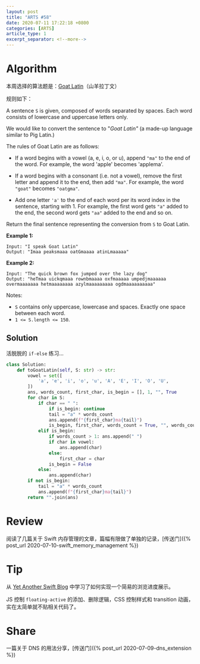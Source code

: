 ```yaml
---
layout: post
title: "ARTS #58"
date: 2020-07-11 17:22:18 +0800
categories: [ARTS]
article_type: 1
excerpt_separator: <!--more-->
---
```



# Algorithm

本周选择的算法题是：[Goat Latin](https://leetcode.com/problems/goat-latin/)（山羊拉丁文）

<!--more-->

规则如下：

A sentence `S` is given, composed of words separated by spaces. Each word consists of lowercase and uppercase letters only.

We would like to convert the sentence to "*Goat Latin"* (a made-up language similar to Pig Latin.)

The rules of Goat Latin are as follows:

- If a word begins with a vowel (a, e, i, o, or u), append `"ma"` to the end of the word.
  For example, the word 'apple' becomes 'applema'.
  
- If a word begins with a consonant (i.e. not a vowel), remove the first letter and append it to the end, then add `"ma"`.
  For example, the word `"goat"` becomes `"oatgma"`.
  
- Add one letter `'a'` to the end of each word per its word index in the sentence, starting with 1.
  For example, the first word gets `"a"` added to the end, the second word gets `"aa"` added to the end and so on.

Return the final sentence representing the conversion from `S` to Goat Latin. 

**Example 1:**

```
Input: "I speak Goat Latin"
Output: "Imaa peaksmaaa oatGmaaaa atinLmaaaaa"
```

**Example 2:**

```
Input: "The quick brown fox jumped over the lazy dog"
Output: "heTmaa uickqmaaa rownbmaaaa oxfmaaaaa umpedjmaaaaaa overmaaaaaaa hetmaaaaaaaa azylmaaaaaaaaa ogdmaaaaaaaaaa" 
```

Notes:

- `S` contains only uppercase, lowercase and spaces. Exactly one space between each word.
- `1 <= S.length <= 150`.

## Solution

活脱脱的 `if-else` 练习...

```python
class Solution:
    def toGoatLatin(self, S: str) -> str:
        vowel = set([
            'a', 'e', 'i', 'o', 'u', 'A', 'E', 'I', 'O', 'U', 
        ])
        ans, words_count, first_char, is_begin = [], 1, "", True
        for char in S:
            if char == " ":
                if is_begin: continue
                tail = "a" * words_count
                ans.append(f"{first_char}ma{tail}")
                is_begin, first_char, words_count = True, "", words_count + 1
            elif is_begin:
                if words_count > 1: ans.append(" ")
                if char in vowel:
                    ans.append(char)
                else:
                    first_char = char
                is_begin = False
            else:
                ans.append(char)
        if not is_begin:
            tail = "a" * words_count
            ans.append(f"{first_char}ma{tail}")
        return "".join(ans)
```

# Review

阅读了几篇关于 Swift 内存管理的文章，篇幅有限做了单独的记录，[传送门]({% post_url 2020-07-10-swift_memory_management %})

# Tip

从 [Yet Another Swift Blog](https://www.vadimbulavin.com/) 中学习了如何实现一个简易的浏览进度展示。

JS 控制 `floating-active` 的添加、删除逻辑，CSS 控制样式和 transition 动画，实在太简单就不贴相关代码了。

# Share

一篇关于 DNS 的用法分享，[传送门]({% post_url 2020-07-09-dns_extension %})
